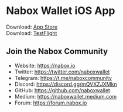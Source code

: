 # Nabox Wallet iOS App

Download: [App Store](https://apps.apple.com/us/app/nabox-wallet/id6443821021)  
Download: [TestFlight](https://testflight.apple.com/join/P3ASFT8F)



## Join the Nabox Community

- Website: https://nabox.io
- Twitter: https://twitter.com/naboxwallet
- Telegram: https://t.me/naboxcommunity
- Discord: https://discord.gg/mQVXZJXMkn
- GitHub: https://github.com/naboxwallet
- Medium: https://naboxwallet.medium.com
- Forum: https://forum.nabox.io
